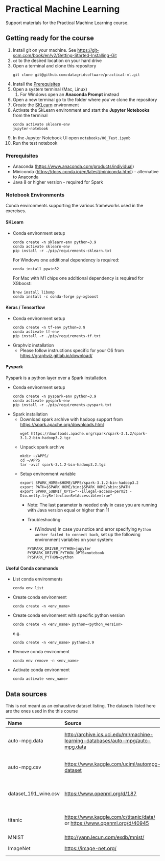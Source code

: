 # Practical Machine Learning 

Support materials for the Practical Machine Learning course.

## Getting ready for the course
1. Install git on your machine. See https://git-scm.com/book/en/v2/Getting-Started-Installing-Git
2. `cd` to the desired location on your hard drive
3. Open a terminal and clone this repository
   ```
   git clone git@github.com:datagridsoftware/practical-ml.git
   ```
5. Install the [Prerequisites](#Prerequisites)
6. Open a system terminal (Mac, Linux)
    1. For Windows open an **Anaconda Prompt** instead
7. Open a new terminal go to the folder where you've clone the repository
8. Create the [SKLearn](#SKLearn) environment
9. Activate the SkLearn environment and start the **Jupyter Notebooks** from the terminal
    ```
    conda activate sklearn-env
    jupyter-notebook
    ```
1. In the Jupyter Notebook UI open `notebooks/00_Test.ipynb`
1. Run the test notebook

### Prerequisites
- Anaconda (https://www.anaconda.com/products/individual)
- Miniconda (https://docs.conda.io/en/latest/miniconda.html) - alternative to Anaconda
- Java 8 or higher version - required for Spark

### Notebook Environments

Conda environments supporting the various frameworks used in the exercises.

#### SKLearn
- Conda environment setup
  ```
  conda create -n sklearn-env python=3.9
  conda activate sklearn-env
  pip install -r ./pip/requirements-sklearn.txt
  ```

  For Windows one additional dependency is required:
  ```
  conda install pywin32
  ```
  
  For Mac with M1 chips one additional dependency is required for XGboost:
  ```
  brew install libomp
  conda install -c conda-forge py-xgboost
  ```

#### Keras / Tensorflow
- Conda environment setup
  ```
  conda create -n tf-env python=3.9
  conda activate tf-env
  pip install -r ./pip/requirements-tf.txt
  ``` 
- Graphviz installation 
  - Please follow instructions specific for your OS from https://graphviz.gitlab.io/download/

#### Pyspark

Pyspark is a python layer over a Spark installation.

- Conda environment setup
  ```
  conda create -n pyspark-env python=3.9
  conda activate pyspark-env 
  pip install -r ./pip/requirements-pyspark.txt
  ```
- Spark installation
  - Download spark archive with hadoop support from https://spark.apache.org/downloads.html
    ```
    wget https://downloads.apache.org/spark/spark-3.1.2/spark-3.1.2-bin-hadoop3.2.tgz
    ```
  - Unpack spark archive
    ``` 
    mkdir ~/APPS/
    cd ~/APPS
    tar -xvzf spark-3.1.2-bin-hadoop3.2.tgz
    ```
  - Setup environment variable
    ```
    export SPARK_HOME=$HOME/APPS/spark-3.1.2-bin-hadoop3.2
    export PATH=$SPARK_HOME/bin:$SPARK_HOME/sbin:$PATH
    export SPARK_SUBMIT_OPTS="--illegal-access=permit -Dio.netty.tryReflectionSetAccessible=true"
    ```
    - Note: The last parameter is needed only in case you are running with Java version equal or higher than 11
    
    - Troubleshooting:
      - (Windows) In case you notice and error specifying `Python worker failed to connect back`, set up the following environment variables on your system:
      ```
      PYSPARK_DRIVER_PYTHON=jupyter
      PYSPARK_DRIVER_PYTHON_OPTS=notebook
      PYSPARK_PYTHON=python
      ```

#### Useful Conda commands

- List conda environments
  ```
  conda env list
  ```
  
- Create conda environment
  ```
  conda create -n <env_name>
  ```
  
- Create conda environment with specific python version
  ```
  conda create -n <env_name> python=<python_version>
  ```
  e.g.
  ```
  conda create -n <env_name> python=3.9
  ```

- Remove conda environment
  ```
  conda env remove -n <env_name>
  ```
  
- Activate conda environment
  ```
  conda activate <env_name>
  ```

## Data sources
This is not meant as an exhaustive dataset listing. The datasets listed here are the ones used in the this course

| Name      | Source | License     |
|:--- |:---   |:--- |
| auto-mpg.data      | http://archive.ics.uci.edu/ml/machine-learning-databases/auto-mpg/auto-mpg.data       | CC0 1.0: Public Domain   |
| auto-mpg.csv   | https://www.kaggle.com/uciml/autompg-dataset        | CC0 1.0: Public Domain      |
| dataset_191_wine.csv   | https://www.openml.org/d/187        | Public Domain Mark 1.0       |
| titanic | https://www.kaggle.com/c/titanic/data/  or https://www.openml.org/d/40945| Public Domain Mark 1.0 |
| MNIST | http://yann.lecun.com/exdb/mnist/ | Public |
| ImageNet | https://image-net.org/| Request access |
